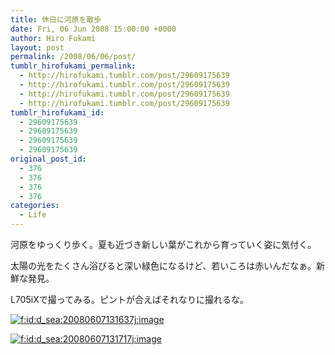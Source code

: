 ```yaml
---
title: 休日に河原を散歩
date: Fri, 06 Jun 2008 15:00:00 +0000
author: Hiro Fukami
layout: post
permalink: /2008/06/06/post/
tumblr_hirofukami_permalink:
  - http://hirofukami.tumblr.com/post/29609175639
  - http://hirofukami.tumblr.com/post/29609175639
  - http://hirofukami.tumblr.com/post/29609175639
  - http://hirofukami.tumblr.com/post/29609175639
tumblr_hirofukami_id:
  - 29609175639
  - 29609175639
  - 29609175639
  - 29609175639
original_post_id:
  - 376
  - 376
  - 376
  - 376
categories:
  - Life
---
```

<div class="section">
  <p>
    河原をゆっくり歩く。夏も近づき新しい葉がこれから育っていく姿に気付く。
  </p>
  
  <p>
    太陽の光をたくさん浴びると深い緑色になるけど、若いころは赤いんだなぁ。新鮮な発見。
  </p>
  
  <p>
    L705iXで撮ってみる。ピントが合えばそれなりに撮れるな。
  </p>
  
  <p>
    <a href="http://f.hatena.ne.jp/d_sea/20080607131637" class="hatena-fotolife" target="_blank"><img src="http://cdn-ak.f.st-hatena.com/images/fotolife/d/d_sea/20080607/20080607131637.jpg?w=830" alt="f:id:d_sea:20080607131637j:image" title="f:id:d_sea:20080607131637j:image" class="hatena-fotolife" data-recalc-dims="1" /></a>
  </p>
  
  <p>
    <a href="http://f.hatena.ne.jp/d_sea/20080607131717" class="hatena-fotolife" target="_blank"><img src="http://cdn-ak.f.st-hatena.com/images/fotolife/d/d_sea/20080607/20080607131717.jpg?w=830" alt="f:id:d_sea:20080607131717j:image" title="f:id:d_sea:20080607131717j:image" class="hatena-fotolife" data-recalc-dims="1" /></a>
  </p>
</div>